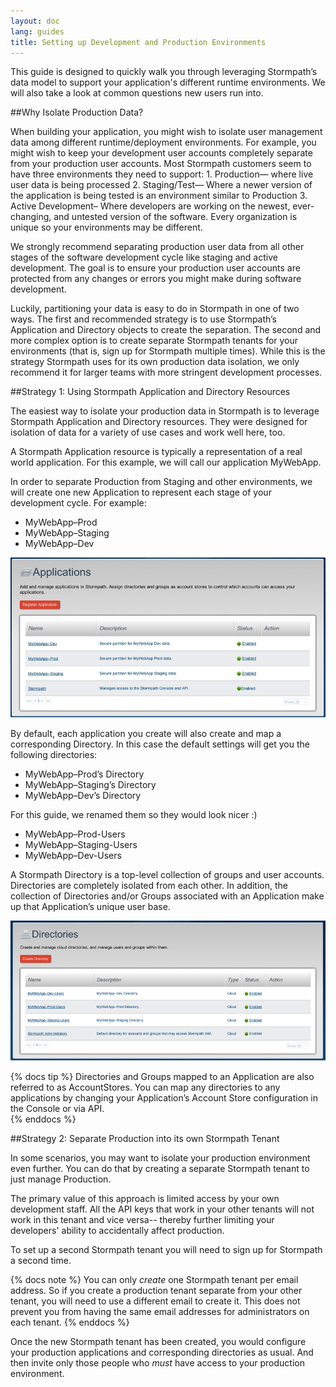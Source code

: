 ```yaml
---
layout: doc
lang: guides
title: Setting up Development and Production Environments
---
```


This guide is designed to quickly walk you through leveraging Stormpath’s data model to support your application's different runtime environments. We will also take a look at common questions new users run into. 

##Why Isolate Production Data?

When building your application, you might wish to isolate user management data among different runtime/deployment environments.  For example, you might wish to keep your development user accounts completely separate from your production user accounts.  Most Stormpath customers seem to have three environments they need to support: 1.  Production— where live user data is being processed 2. Staging/Test— Where a newer version of the application is being tested is an environment similar to Production 3. Active Development– Where developers are working on the newest, ever-changing, and untested version of the software.  Every organization is unique so your environments may be different.

We strongly recommend separating production user data from all other stages of the software development cycle like staging and active development. The goal is to ensure your production user accounts are protected from any changes or errors you might make during software development. 

Luckily, partitioning your data is easy to do in Stormpath in one of two ways.  The first and recommended strategy is to use Stormpath’s Application and Directory objects to create the separation.  The second and more complex option is to create separate Stormpath tenants for your environments (that is, sign up for Stormpath multiple times).  While this is the strategy Stormpath uses for its own production data isolation, we only recommend it for larger teams with more stringent development processes. 

##Strategy 1: Using Stormpath Application and Directory Resources

The easiest way to isolate your production data in Stormpath is to leverage Stormpath Application and Directory resources.  They were designed for isolation of data for a variety of use cases and work well here, too.  

A Stormpath Application resource is typically a representation of a real world application.  For this example, we will call our application MyWebApp.  

In order to separate Production from Staging and other environments, we will create one new Application to represent each stage of your development cycle. For example: 

* MyWebApp–Prod
* MyWebApp–Staging
* MyWebApp–Dev 

![Development, Test, and Production Applications](/images/dev-test-prod-apps.png)

By default, each application you create will also create and map a corresponding Directory.  In this case the default settings will get you the following directories:

* MyWebApp–Prod’s Directory
* MyWebApp–Staging’s Directory
* MyWebApp–Dev’s Directory

For this guide, we renamed them so they would look nicer :)

* MyWebApp–Prod-Users
* MyWebApp–Staging-Users
* MyWebApp–Dev-Users

A Stormpath Directory is a top-level collection of groups and user accounts.  Directories are completely isolated from each other.  In addition, the collection of Directories and/or Groups associated with an Application make up that Application’s unique user base.  

![Development, Test, and Production User Directoriess](/images/dev-test-prod-dir.png)

{% docs tip %}
 Directories and Groups mapped to an Application are also referred to as AccountStores.  You can map any directories to any applications by changing your Application’s Account Store configuration in the Console or via API.  
{% enddocs %}

##Strategy 2: Separate Production into its own Stormpath Tenant

In some scenarios, you may want to isolate your production environment even further.  You can do that by creating a separate Stormpath tenant to just manage Production.

The primary value of this approach is limited access by your own development staff.  All the API keys that work in your other tenants will not work in this tenant and vice versa-- thereby further limiting your developers' ability to accidentally affect production.

To set up a second Stormpath tenant you will need to sign up for Stormpath a second time.  

{% docs note %}
 You can only _create_ one Stormpath tenant per email address.  So if you create a production tenant separate from your other tenant, you will need to use a different email to create it.  This does not prevent you from having the same email addresses for administrators on each tenant.
{% enddocs %}

Once the new Stormpath tenant has been created, you would configure your production applications and corresponding directories as usual.  And then invite only those people who _must_ have access to your production environment. 